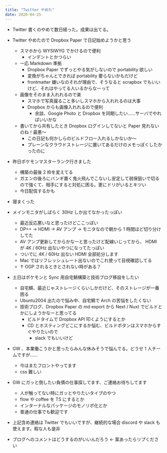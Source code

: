 ```yaml
---
title: "Twitter やめた"
date: 2020-04-25
---
```


- Twitter 書くのやめて数日経った。成果は出てる。
- Twitter やめたので Dropbox Paper で日記始めようかと思う
  - スマホから WYSIWYG でかけるので便利
    - インデントとかつらい
  - 一応 Markdown 準拠
    - Dropbox Paper でずっとやる気がしないので portability 欲しい
    - 変換がちゃんとできれば portability 要らないかもだけど
    - frontmatter 嫌いなのそれが理由で、そうなると scrapbox でもいいけど、それはやってる人いるからなーって
  - 画像をそのまま入れれるので楽
    - スマホで写真撮ること多いしスマホから入れれるのは大事
    - Dropbox からも画像入れれるので便利
      - 余談、Google Photo と Dropbox を同期したい……サーバでやればいいかな
  - 書いてから共有したとき Dropbox ログインしてないと Paper 見れないのね！最悪〜
    - この日記も何かしらのビルドフロー入れるしかないか〜
    - プレーンなクラウドストレージに置いてあるだけのメモっぽくしたかったのに
- 昨日ポケモンマスターランク行きました
  - 構築の最後 2 枠を変えてる
  - ガエンの後ろにバンギ置く鬼火飛んでこないし安定して弱保狙いで切るので強くて、相手にすると対処に困る。更にドリがいるとキツい
  - 今日配信するかも
- 寝まくった

- メインモニタがしばらく 30Hz しか出てなかったっぽい
  - 最近反応悪いなと思ったけどここっぽい
  - DP++ -> HDMI -> AV アンプ -> モニタなので朝から 1 時間ほど切り分けしてた
  - AV アンプ更新してからかなーと思ったけど配線いじってから、 HDMI が 4K / 60Hz 出ないやつになってたっぽい
  - ついでに 4K / 60Hz 出ない HDMI 全部処分します
  - Mac ではリフレッシュレート出ないのでこれ使って目視確認してる
  - ↑ OGP されるときとされない時がある？
- 土日はポケモンと Sync 用自宅鯖構築と技術ブログ移設をしたい
  - 自宅鯖、最近じゃストレージくらいしかだけど、そのストレージが一番困る
  - Ubuntu2004 出たので悩み中、自宅鯖で Arch の苦悩をしたくない
  - 技術ブログ、Dropbox Paper の md export から Next / Nuxt でビルドとかにしようかなーと思ってる
    - ビルドタイムで Dropbox API 叩くようにするとか
    - CD とホスティングどこにするか悩む、ビルドボタンはスマホからすぐやりたいので
      - slack でもいいけど
- GW 、本業働こうかと思ったらみんな休みそうで悩んでる。どうせ 1 人チームですが……
  - 今はまたフロントやってます
  - css 難しい
- GW にガッと倒したい負債の仕事探してます、ご連絡お待ちしてます
  - 人が触ってない時にガッとやりたいタイプのやつ
  - flow や coffee を TS にするとか
  - インターナルなパッケージのモノリポ化とか
  - 普通の仕事でも歓迎です
- 上記含め連絡は Twitter でもいいですが、継続的な場合 discord や slack も使えます。暇な人も是非
- ブログへのコメントはどうするのがいいんだろう ← 案あったらリプください
